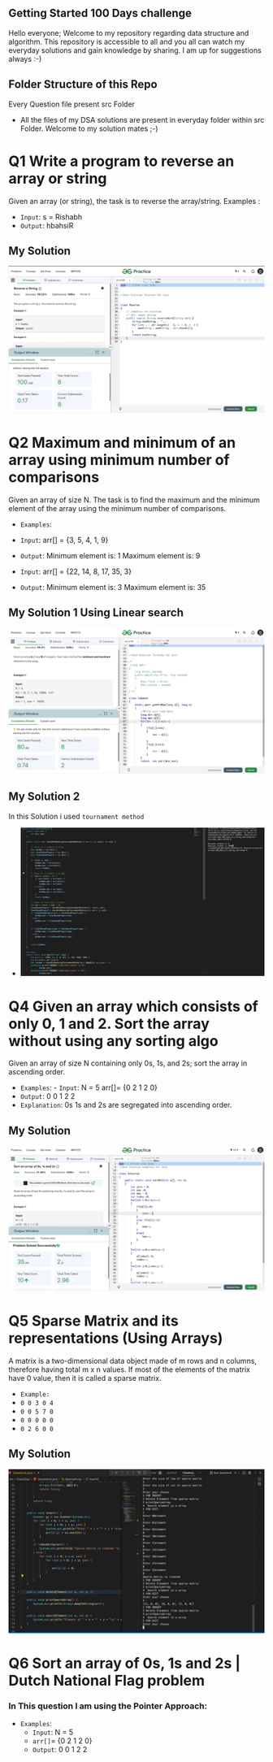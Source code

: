 ## Getting Started 100 Days challenge

Hello everyone;
Welcome to my repository regarding data structure and algorithm. This repository is accessible to all and you all can watch my everyday solutions and gain knowledge by sharing.
I am up for suggestions always :-)

## Folder Structure of this Repo
Every Question file present src Folder
-  All the files of my DSA solutions are present in everyday folder within src Folder.
Welcome to my solution mates ;-)

 

# Q1 Write a program to reverse an array or string

Given an array (or string), the task is to reverse the array/string.
 Examples :
 
 - `Input`: s = Rishabh
 - `Output`: hbahsiR
 ## My Solution
 ![Logo](./ProgramSS/Solution1.jpg)


 # Q2 Maximum and minimum of an array using minimum number of comparisons
 Given an array of size N. The task is to find the maximum and the minimum element of the array using the minimum number of comparisons.
  - `Examples`:
  - `Input`: arr[] = {3, 5, 4, 1, 9}
 - `Output`: Minimum element is: 1
              Maximum element is: 9

- `Input`: arr[] = {22, 14, 8, 17, 35, 3}
 - `Output`:  Minimum element is: 3
              Maximum element is: 35
 ## My Solution 1 Using Linear search
 ![Logo](./ProgramSS/Solution2.jpg)
 ## My Solution 2
 In this Solution i used `tournament method` 
 - ![Logo](./ProgramSS/Solution3.png)

  # Q4 Given an array which consists of only 0, 1 and 2. Sort the array without using any sorting algo
  Given an array of size N containing only 0s, 1s, and 2s; sort the array in ascending order.
   - `Examples`:
    - `Input`: N = 5 arr[]= {0 2 1 2 0}
 - `Output`: 0 0 1 2 2
 - `Explanation`:
0s 1s and 2s are segregated 
into ascending order.
 ## My Solution
 ![Logo](./ProgramSS/Solution4.jpg)
 # Q5 Sparse Matrix and its representations (Using Arrays)
 A matrix is a two-dimensional data object made of m rows and n columns, therefore having total m x n values. If most of the elements of the matrix have 0 value, then it is called a sparse matrix.
 - `Example: `
 - `0 0 3 0 4  `          
 - `0 0 5 7 0`
- `0 0 0 0 0`
- `0 2 6 0 0`
## My Solution
 ![Logo](./ProgramSS/Solution5.jpg)

 # Q6 Sort an array of 0s, 1s and 2s | Dutch National Flag problem
 ### In This question I am using the Pointer Approach: 
 - `Examples`:
   - `Input`: N = 5 
   - `arr[]`= {0 2 1 2 0}
   - `Output`: 0 0 1 2 2






